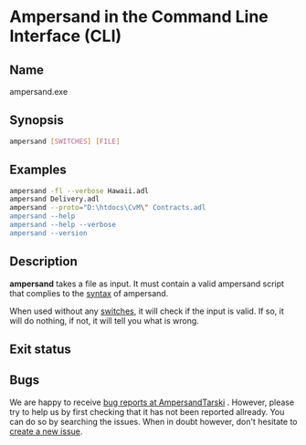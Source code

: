 # Ampersand in the Command Line Interface (CLI)



## Name

ampersand.exe

## Synopsis

```.bash
ampersand [SWITCHES] [FILE]
```
## Examples
```.bash
ampersand -fl --verbose Hawaii.adl
ampersand Delivery.adl
ampersand --proto="D:\htdocs\CvM\" Contracts.adl
ampersand --help
ampersand --help --verbose
ampersand --version
```

## Description
**ampersand** takes a file as input. It must contain a valid ampersand script that complies to the [syntax](../syntax/intro-syntax.md) of ampersand.

When used without any [switches](switches.md), it will check if the input is valid. If so, it will do nothing, if not, it will tell you what is wrong.

## Exit status

## Bugs
 We are happy to receive [bug reports at AmpersandTarski](https://github.com/AmpersandTarski/ampersand/issues) . However, please try to help us by first checking that it has not been reported allready. You can do so by searching the issues. When in doubt however, don't hesitate to [create a new issue](https://github.com/AmpersandTarski/ampersand/issues). 
